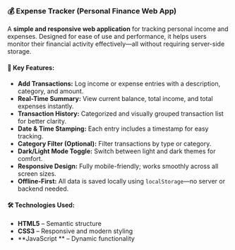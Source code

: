 
### 💰 Expense Tracker (Personal Finance Web App)

A **simple and responsive web application** for tracking personal income and expenses. Designed for ease of use and performance, it helps users monitor their financial activity effectively—all without requiring server-side storage.

#### 🔧 Key Features:

* **Add Transactions:** Log income or expense entries with a description, category, and amount.
* **Real-Time Summary:** View current balance, total income, and total expenses instantly.
* **Transaction History:** Categorized and visually grouped transaction list for better clarity.
* **Date & Time Stamping:** Each entry includes a timestamp for easy tracking.
* **Category Filter (Optional):** Filter transactions by type or category.
* **Dark/Light Mode Toggle:** Switch between light and dark themes for comfort.
* **Responsive Design:** Fully mobile-friendly; works smoothly across all screen sizes.
* **Offline-First:** All data is saved locally using `localStorage`—no server or backend needed.

#### 🛠️ Technologies Used:

* **HTML5** – Semantic structure
* **CSS3** – Responsive and modern styling
* **JavaScript ** – Dynamic functionality

